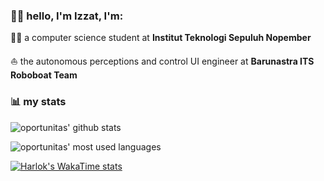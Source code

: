 ### 👋🏻 hello, I'm Izzat, I'm:

🧑‍💻 a computer science student at **Institut Teknologi Sepuluh Nopember**

⛵ the autonomous perceptions and control UI engineer at **Barunastra ITS Roboboat Team**

### 📊 my stats

![oportunitas' github stats](https://github-readme-stats.vercel.app/api?username=oportunitas&show_icons=true&theme=transparent&rank_icon=github&custom_title=summary)

![oportunitas' most used languages](https://github-readme-stats.vercel.app/api/top-langs?username=oportunitas&show_icons=true&layout=compact&theme=transparent&custom_title=most%20used%20languages)

[![Harlok's WakaTime stats](https://github-readme-stats.vercel.app/api/wakatime?username=oportunitas&theme=transparent&custom_title=coding%20activity)](https://github.com/anuraghazra/github-readme-stats)
